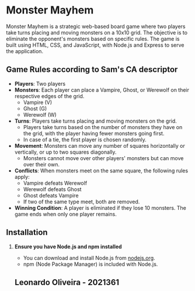 # Monster Mayhem

Monster Mayhem is a strategic web-based board game where two players take turns placing and moving monsters on a 10x10 grid. The objective is to eliminate the opponent's monsters based on specific rules. The game is built using HTML, CSS, and JavaScript, with Node.js and Express to serve the application.

## Game Rules according to Sam's CA descriptor

- **Players**: Two players
- **Monsters**: Each player can place a Vampire, Ghost, or Werewolf on their respective edges of the grid.
  - Vampire (V)
  - Ghost (G)
  - Werewolf (W)
- **Turns**: Players take turns placing and moving monsters on the grid.
  - Players take turns based on the number of monsters they have on the grid, with the player having fewer monsters going first.
  - In case of a tie, the first player is chosen randomly.
- **Movement**: Monsters can move any number of squares horizontally or vertically, or up to two squares diagonally.
  - Monsters cannot move over other players' monsters but can move over their own.
- **Conflicts**: When monsters meet on the same square, the following rules apply:
  - Vampire defeats Werewolf
  - Werewolf defeats Ghost
  - Ghost defeats Vampire
  - If two of the same type meet, both are removed.
- **Winning Condition**: A player is eliminated if they lose 10 monsters. The game ends when only one player remains.

## Installation

1. **Ensure you have Node.js and npm installed**
   - You can download and install Node.js from [nodejs.org](https://nodejs.org/).
   - npm (Node Package Manager) is included with Node.js.
   
   ## Leonardo Oliveira - 2021361